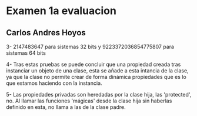 # Examen 1a evaluacion
## Carlos Andres Hoyos


3- 2147483647 para sistemas 32 bits y 9223372036854775807 para sistemas 64 bits

4- Tras estas pruebas se puede concluir que una propiedad creada tras instanciar un objeto de una clase, esta se añade a esta intancia de la clase, ya que la clase no permite crear de forma dinámica propiedades que es lo que estamos haciendo con la instancia.

5- Las propiedades privadas son heredadas por la clase hija, las 'protected', no.
Al llamar las funciones 'mágicas' desde la clase hija sin haberlas definido en esta, no llama a las de la clase padre.